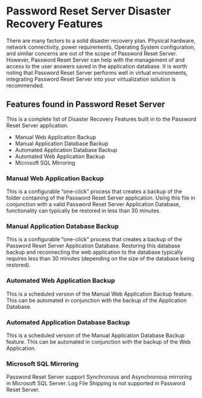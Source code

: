[title]: # (Features)
[tags]: # (disaster recovery, dr, features)
[priority]: # (701)

# Password Reset Server Disaster Recovery Features

There are many factors to a solid disaster recovery plan. Physical hardware, network connectivity, power requirements, Operating System configuration, and similar concerns are out of the scope of Password Reset Server. However, Password Reset Server can help with the management of and access to the user answers saved in the application database. It is worth noting that Password Reset Server performs well in virtual environments, integrating Password Reset Server into your virtualization solution is recommended.

## Features found in Password Reset Server

This is a complete list of Disaster Recovery Features built in to the Password Reset Server application.

- Manual Web Application Backup
- Manual Application Database Backup
- Automated Application Database Backup
- Automated Web Application Backup
- Microsoft SQL Mirroring

### Manual Web Application Backup

This is a configurable “one-click” process that creates a backup of the folder containing of the Password Reset Server application. Using this file in conjunction with a valid Password Reset Server Application Database, functionality can typically be restored in less than 30 minutes.

### Manual Application Database Backup

This is a configurable “one-click” process that creates a backup of the Password Reset Server Application Database. Restoring this database backup and reconnecting the web application to the database typically requires less than 30 minutes (depending on the size of the database being restored).

### Automated Web Application Backup

This is a scheduled version of the Manual Web Application Backup feature. This can be automated in conjunction with the backup of the Application Database.

### Automated Application Database Backup

This is a scheduled version of the Manual Application Database Backup feature. This can be automated in conjunction with the backup of the Web Application.

### Microsoft SQL Mirroring

Password Reset Server support Synchronous and Asynchronous mirroring in Microsoft SQL Server. Log File Shipping is not supported in Password Reset Server.
